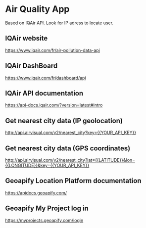 # Air Quality App
Based on IQAir API.
Look for IP adress to locate user.

## IQAir website
https://www.iqair.com/fr/air-pollution-data-api

## IQAir DashBoard
https://www.iqair.com/fr/dashboard/api

## IQAir API documentation
https://api-docs.iqair.com/?version=latest#intro

## Get nearest city data (IP geolocation)
http://api.airvisual.com/v2/nearest_city?key={{YOUR_API_KEY}}

## Get nearest city data (GPS coordinates)
http://api.airvisual.com/v2/nearest_city?lat={{LATITUDE}}&lon={{LONGITUDE}}&key={{YOUR_API_KEY}}

## Geoapify Location Platform documentation
https://apidocs.geoapify.com/

## Geoapify My Project log in
https://myprojects.geoapify.com/login

